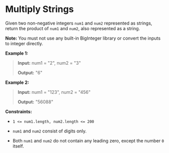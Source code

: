 # Multiply Strings

Given two non-negative integers <code>num1</code> and <code>num2</code> represented as strings, return the product of <code>num1</code> and <code>num2</code>, also represented as a string.

**Note:**&nbsp;You must not use any built-in BigInteger library or convert the inputs to integer directly.


**Example 1:**
>
> **Input:** num1 = "2", num2 = "3"
>
> **Output:** "6"

**Example 2:**
>
> **Input:** num1 = "123", num2 = "456"
>
> **Output:** "56088"


**Constraints:**

- <code>1 &lt;= num1.length, num2.length &lt;= 200</code>

- <code>num1</code> and <code>num2</code> consist of digits only.

- Both <code>num1</code> and <code>num2</code>&nbsp;do not contain any leading zero, except the number <code>0</code> itself.
